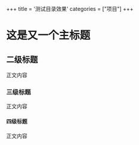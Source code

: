 +++
title = '测试目录效果'
categories = ["项目"]
+++

# 这是又一个主标题
## 二级标题
正文内容

### 三级标题
正文内容

#### 四级标题
正文内容